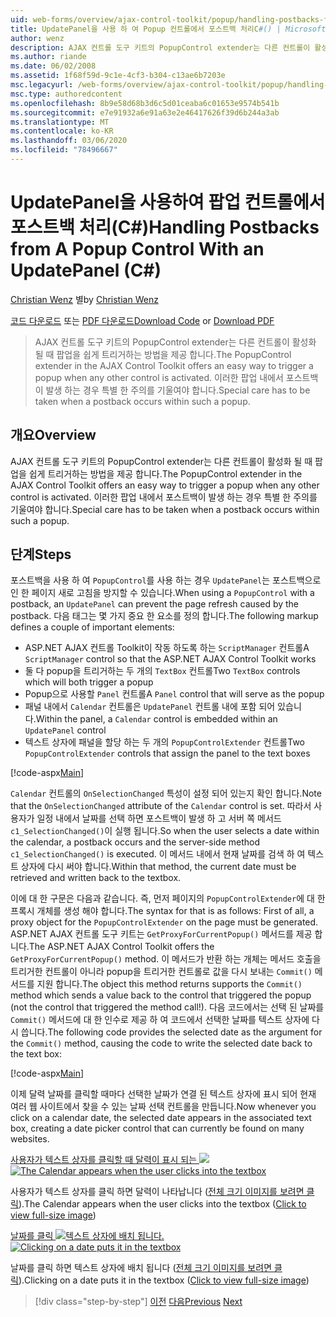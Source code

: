 ```yaml
---
uid: web-forms/overview/ajax-control-toolkit/popup/handling-postbacks-from-a-popup-control-with-an-updatepanel-cs
title: UpdatePanel을 사용 하 여 Popup 컨트롤에서 포스트백 처리C#() | Microsoft Docs
author: wenz
description: AJAX 컨트롤 도구 키트의 PopupControl extender는 다른 컨트롤이 활성화 될 때 팝업을 쉽게 트리거하는 방법을 제공 합니다. 특별 한 주의를 기울여야 합니다.
ms.author: riande
ms.date: 06/02/2008
ms.assetid: 1f68f59d-9c1e-4cf3-b304-c13ae6b7203e
msc.legacyurl: /web-forms/overview/ajax-control-toolkit/popup/handling-postbacks-from-a-popup-control-with-an-updatepanel-cs
msc.type: authoredcontent
ms.openlocfilehash: 8b9e58d68b3d6c5d01ceaba6c01653e9574b541b
ms.sourcegitcommit: e7e91932a6e91a63e2e46417626f39d6b244a3ab
ms.translationtype: MT
ms.contentlocale: ko-KR
ms.lasthandoff: 03/06/2020
ms.locfileid: "78496667"
---
```

# <a name="handling-postbacks-from-a-popup-control-with-an-updatepanel-c"></a><span data-ttu-id="54e3f-104">UpdatePanel을 사용하여 팝업 컨트롤에서 포스트백 처리(C#)</span><span class="sxs-lookup"><span data-stu-id="54e3f-104">Handling Postbacks from A Popup Control With an UpdatePanel (C#)</span></span>

<span data-ttu-id="54e3f-105">[Christian Wenz](https://github.com/wenz) 별</span><span class="sxs-lookup"><span data-stu-id="54e3f-105">by [Christian Wenz](https://github.com/wenz)</span></span>

<span data-ttu-id="54e3f-106">[코드 다운로드](https://download.microsoft.com/download/9/3/f/93f8daea-bebd-4821-833b-95205389c7d0/PopupControl2.cs.zip) 또는 [PDF 다운로드](https://download.microsoft.com/download/2/d/c/2dc10e34-6983-41d4-9c08-f78f5387d32b/popupcontrol2CS.pdf)</span><span class="sxs-lookup"><span data-stu-id="54e3f-106">[Download Code](https://download.microsoft.com/download/9/3/f/93f8daea-bebd-4821-833b-95205389c7d0/PopupControl2.cs.zip) or [Download PDF](https://download.microsoft.com/download/2/d/c/2dc10e34-6983-41d4-9c08-f78f5387d32b/popupcontrol2CS.pdf)</span></span>

> <span data-ttu-id="54e3f-107">AJAX 컨트롤 도구 키트의 PopupControl extender는 다른 컨트롤이 활성화 될 때 팝업을 쉽게 트리거하는 방법을 제공 합니다.</span><span class="sxs-lookup"><span data-stu-id="54e3f-107">The PopupControl extender in the AJAX Control Toolkit offers an easy way to trigger a popup when any other control is activated.</span></span> <span data-ttu-id="54e3f-108">이러한 팝업 내에서 포스트백이 발생 하는 경우 특별 한 주의를 기울여야 합니다.</span><span class="sxs-lookup"><span data-stu-id="54e3f-108">Special care has to be taken when a postback occurs within such a popup.</span></span>

## <a name="overview"></a><span data-ttu-id="54e3f-109">개요</span><span class="sxs-lookup"><span data-stu-id="54e3f-109">Overview</span></span>

<span data-ttu-id="54e3f-110">AJAX 컨트롤 도구 키트의 PopupControl extender는 다른 컨트롤이 활성화 될 때 팝업을 쉽게 트리거하는 방법을 제공 합니다.</span><span class="sxs-lookup"><span data-stu-id="54e3f-110">The PopupControl extender in the AJAX Control Toolkit offers an easy way to trigger a popup when any other control is activated.</span></span> <span data-ttu-id="54e3f-111">이러한 팝업 내에서 포스트백이 발생 하는 경우 특별 한 주의를 기울여야 합니다.</span><span class="sxs-lookup"><span data-stu-id="54e3f-111">Special care has to be taken when a postback occurs within such a popup.</span></span>

## <a name="steps"></a><span data-ttu-id="54e3f-112">단계</span><span class="sxs-lookup"><span data-stu-id="54e3f-112">Steps</span></span>

<span data-ttu-id="54e3f-113">포스트백을 사용 하 여 `PopupControl`를 사용 하는 경우 `UpdatePanel`는 포스트백으로 인 한 페이지 새로 고침을 방지할 수 있습니다.</span><span class="sxs-lookup"><span data-stu-id="54e3f-113">When using a `PopupControl` with a postback, an `UpdatePanel` can prevent the page refresh caused by the postback.</span></span> <span data-ttu-id="54e3f-114">다음 태그는 몇 가지 중요 한 요소를 정의 합니다.</span><span class="sxs-lookup"><span data-stu-id="54e3f-114">The following markup defines a couple of important elements:</span></span>

- <span data-ttu-id="54e3f-115">ASP.NET AJAX 컨트롤 Toolkit이 작동 하도록 하는 `ScriptManager` 컨트롤</span><span class="sxs-lookup"><span data-stu-id="54e3f-115">A `ScriptManager` control so that the ASP.NET AJAX Control Toolkit works</span></span>
- <span data-ttu-id="54e3f-116">둘 다 popup을 트리거하는 두 개의 `TextBox` 컨트롤</span><span class="sxs-lookup"><span data-stu-id="54e3f-116">Two `TextBox` controls which will both trigger a popup</span></span>
- <span data-ttu-id="54e3f-117">Popup으로 사용할 `Panel` 컨트롤</span><span class="sxs-lookup"><span data-stu-id="54e3f-117">A `Panel` control that will serve as the popup</span></span>
- <span data-ttu-id="54e3f-118">패널 내에서 `Calendar` 컨트롤은 `UpdatePanel` 컨트롤 내에 포함 되어 있습니다.</span><span class="sxs-lookup"><span data-stu-id="54e3f-118">Within the panel, a `Calendar` control is embedded within an `UpdatePanel` control</span></span>
- <span data-ttu-id="54e3f-119">텍스트 상자에 패널을 할당 하는 두 개의 `PopupControlExtender` 컨트롤</span><span class="sxs-lookup"><span data-stu-id="54e3f-119">Two `PopupControlExtender` controls that assign the panel to the text boxes</span></span>

[!code-aspx[Main](handling-postbacks-from-a-popup-control-with-an-updatepanel-cs/samples/sample1.aspx)]

<span data-ttu-id="54e3f-120">`Calendar` 컨트롤의 `OnSelectionChanged` 특성이 설정 되어 있는지 확인 합니다.</span><span class="sxs-lookup"><span data-stu-id="54e3f-120">Note that the `OnSelectionChanged` attribute of the `Calendar` control is set.</span></span> <span data-ttu-id="54e3f-121">따라서 사용자가 일정 내에서 날짜를 선택 하면 포스트백이 발생 하 고 서버 쪽 메서드 `c1_SelectionChanged()`이 실행 됩니다.</span><span class="sxs-lookup"><span data-stu-id="54e3f-121">So when the user selects a date within the calendar, a postback occurs and the server-side method `c1_SelectionChanged()` is executed.</span></span> <span data-ttu-id="54e3f-122">이 메서드 내에서 현재 날짜를 검색 하 여 텍스트 상자에 다시 써야 합니다.</span><span class="sxs-lookup"><span data-stu-id="54e3f-122">Within that method, the current date must be retrieved and written back to the textbox.</span></span>

<span data-ttu-id="54e3f-123">이에 대 한 구문은 다음과 같습니다. 즉, 먼저 페이지의 `PopupControlExtender`에 대 한 프록시 개체를 생성 해야 합니다.</span><span class="sxs-lookup"><span data-stu-id="54e3f-123">The syntax for that is as follows: First of all, a proxy object for the `PopupControlExtender` on the page must be generated.</span></span> <span data-ttu-id="54e3f-124">ASP.NET AJAX 컨트롤 도구 키트는 `GetProxyForCurrentPopup()` 메서드를 제공 합니다.</span><span class="sxs-lookup"><span data-stu-id="54e3f-124">The ASP.NET AJAX Control Toolkit offers the `GetProxyForCurrentPopup()` method.</span></span> <span data-ttu-id="54e3f-125">이 메서드가 반환 하는 개체는 메서드 호출을 트리거한 컨트롤이 아니라 popup을 트리거한 컨트롤로 값을 다시 보내는 `Commit()` 메서드를 지원 합니다.</span><span class="sxs-lookup"><span data-stu-id="54e3f-125">The object this method returns supports the `Commit()` method which sends a value back to the control that triggered the popup (not the control that triggered the method call!).</span></span> <span data-ttu-id="54e3f-126">다음 코드에서는 선택 된 날짜를 `Commit()` 메서드에 대 한 인수로 제공 하 여 코드에서 선택한 날짜를 텍스트 상자에 다시 씁니다.</span><span class="sxs-lookup"><span data-stu-id="54e3f-126">The following code provides the selected date as the argument for the `Commit()` method, causing the code to write the selected date back to the text box:</span></span>

[!code-aspx[Main](handling-postbacks-from-a-popup-control-with-an-updatepanel-cs/samples/sample2.aspx)]

<span data-ttu-id="54e3f-127">이제 달력 날짜를 클릭할 때마다 선택한 날짜가 연결 된 텍스트 상자에 표시 되어 현재 여러 웹 사이트에서 찾을 수 있는 날짜 선택 컨트롤을 만듭니다.</span><span class="sxs-lookup"><span data-stu-id="54e3f-127">Now whenever you click on a calendar date, the selected date appears in the associated text box, creating a date picker control that can currently be found on many websites.</span></span>

<span data-ttu-id="54e3f-128">[사용자가 텍스트 상자를 클릭할 때 달력이 표시 되는 ![](handling-postbacks-from-a-popup-control-with-an-updatepanel-cs/_static/image2.png)](handling-postbacks-from-a-popup-control-with-an-updatepanel-cs/_static/image1.png)</span><span class="sxs-lookup"><span data-stu-id="54e3f-128">[![The Calendar appears when the user clicks into the textbox](handling-postbacks-from-a-popup-control-with-an-updatepanel-cs/_static/image2.png)](handling-postbacks-from-a-popup-control-with-an-updatepanel-cs/_static/image1.png)</span></span>

<span data-ttu-id="54e3f-129">사용자가 텍스트 상자를 클릭 하면 달력이 나타납니다 ([전체 크기 이미지를 보려면 클릭](handling-postbacks-from-a-popup-control-with-an-updatepanel-cs/_static/image3.png)).</span><span class="sxs-lookup"><span data-stu-id="54e3f-129">The Calendar appears when the user clicks into the textbox ([Click to view full-size image](handling-postbacks-from-a-popup-control-with-an-updatepanel-cs/_static/image3.png))</span></span>

<span data-ttu-id="54e3f-130">[날짜를 클릭 ![텍스트 상자에 배치 됩니다.](handling-postbacks-from-a-popup-control-with-an-updatepanel-cs/_static/image5.png)](handling-postbacks-from-a-popup-control-with-an-updatepanel-cs/_static/image4.png)</span><span class="sxs-lookup"><span data-stu-id="54e3f-130">[![Clicking on a date puts it in the textbox](handling-postbacks-from-a-popup-control-with-an-updatepanel-cs/_static/image5.png)](handling-postbacks-from-a-popup-control-with-an-updatepanel-cs/_static/image4.png)</span></span>

<span data-ttu-id="54e3f-131">날짜를 클릭 하면 텍스트 상자에 배치 됩니다 ([전체 크기 이미지를 보려면 클릭](handling-postbacks-from-a-popup-control-with-an-updatepanel-cs/_static/image6.png)).</span><span class="sxs-lookup"><span data-stu-id="54e3f-131">Clicking on a date puts it in the textbox ([Click to view full-size image](handling-postbacks-from-a-popup-control-with-an-updatepanel-cs/_static/image6.png))</span></span>

> [!div class="step-by-step"]
> <span data-ttu-id="54e3f-132">[이전](using-multiple-popup-controls-cs.md)
> [다음](handling-postbacks-from-a-popup-control-without-an-updatepanel-cs.md)</span><span class="sxs-lookup"><span data-stu-id="54e3f-132">[Previous](using-multiple-popup-controls-cs.md)
[Next](handling-postbacks-from-a-popup-control-without-an-updatepanel-cs.md)</span></span>
